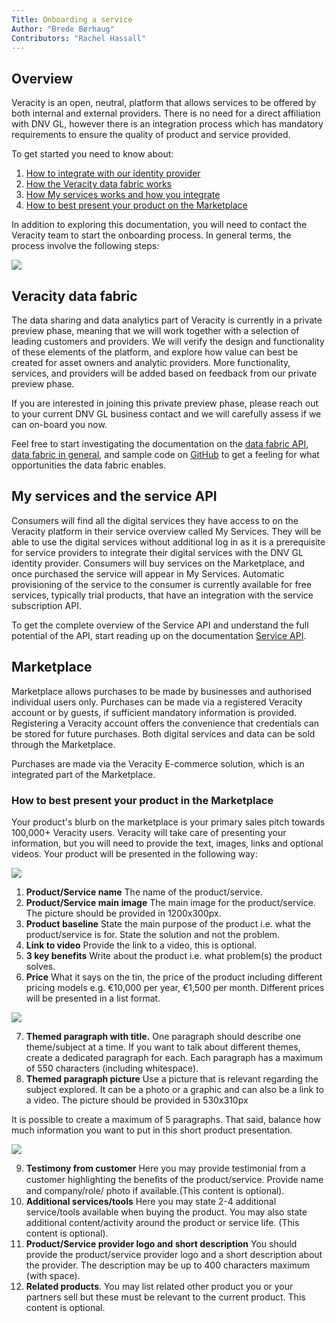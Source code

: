 ```yaml
---
Title: Onboarding a service
Author: "Brede Børhaug"
Contributors: "Rachel Hassall"
---
```

## Overview

Veracity is an open, neutral, platform that allows services to be offered by both internal and external providers. There is no need for a direct affiliation with DNV GL, however there is an integration process which has mandatory requirements to ensure the quality of product and service provided.

To get started you need to know about:
1. [How to integrate with our identity provider](https://developer.veracity.com/doc/identity)
2. [How the Veracity data fabric works](#veracity-data-fabric)
3. [How My services works and how you integrate](#my-services-and-the-service-api)
3. [How to best present your product on the Marketplace](#how-to-best-present-your-product-in-the-marketplace)

In addition to exploring this documentation, you will need to contact the Veracity team to start the onboarding process. In general terms, the process involve the following steps:

![](https://veracityprod.blob.core.windows.net/static-documentation/onboarding-1.png)



## Veracity data fabric
The data sharing and data analytics part of Veracity is currently in a private preview phase, meaning that we will work together with a selection of leading customers and providers. We will verify the design and functionality of these elements of the platform, and explore how value can best be created for asset owners and analytic providers. More functionality, services, and providers will be added based on feedback from our private preview phase.

If you are interested in joining this private preview phase, please reach out to your current DNV GL business contact and we will carefully assess if we can on-board you now.

Feel free to start investigating the documentation on the [data fabric API](https://developer.veracity.com/doc/data-fabric-api), [data fabric in general](https://developer.veracity.com/docs), and sample code on [GitHub](https://www.github.com/veracity) to get a feeling for what opportunities the data fabric enables. 

## My services and the service API
Consumers will find all the digital services they have access to on the Veracity platform in their service overview called My Services. They will be able to use the digital services without additional log in as it is a prerequisite for service providers to integrate their digital services with the DNV GL identity provider. Consumers will buy services on the Marketplace, and once purchased the service will appear in My Services. Automatic provisioning of the service to the consumer is currently available for free services, typically trial products, that have an integration with the service subscription API. 

To get the complete overview of the Service API and understand the full potential of the API, start reading up on the documentation [Service API](https://developer.veracity.com/doc/service-api).

## Marketplace
Marketplace allows purchases to be made by businesses and authorised individual users only. Purchases can be made via a registered Veracity account or by guests, if sufficient mandatory information is provided. Registering a Veracity account offers the convenience that credentials can be stored for future purchases. Both digital services and data can be sold through the Marketplace. 

Purchases are made via the Veracity E-commerce solution, which is an integrated part of the Marketplace.

### How to best present your product in the Marketplace
Your product's blurb on the marketplace is your primary sales pitch towards 100,000+ Veracity users. Veracity will take care of presenting your information, but you will need to provide the text, images, links and optional videos. Your product will be presented in the following way:

![](https://veracityprod.blob.core.windows.net/static-documentation/marketplace-1.png)

1. **Product/Service name** The name of the product/service.
2. **Product/Service main image** The main image for the product/service. The picture should be provided in 1200x300px. 
3. **Product baseline** State the main purpose of the product i.e. what the product/service is for. State the solution and not the problem.
4. **Link to video** Provide the link to a video, this is optional.
5. **3 key benefits** Write about the product i.e. what problem(s) the product solves. 
6. **Price** What it says on the tin, the price of the product including different pricing models e.g. €10,000 per year, €1,500 per month. Different prices will be presented in a list format.

![](https://veracityprod.blob.core.windows.net/static-documentation/marketplace-2.png)

7. **Themed paragraph with title.** One paragraph should describe one theme/subject at a time. If you want to talk about different themes, create a dedicated paragraph for each. Each paragraph has a maximum of 550 characters (including whitespace).
8. **Themed paragraph picture** Use a picture that is relevant regarding the subject explored. It can be a photo or a graphic and can also be a link to a video. The picture should be provided in 530x310px

It is possible to create a maximum of 5 paragraphs. That said, balance how much information you want to put in this short product presentation.

![](https://veracityprod.blob.core.windows.net/static-documentation/marketplace-3.png)

9. **Testimony from customer** Here you may provide testimonial from a customer highlighting the beneﬁts of the product/service. Provide name and company/role/ photo if available.(This content is optional).
10. **Additional services/tools** Here you may state 2-4 additional service/tools available when buying the product. You may also state additional content/activity around the product or service life. (This content is optional).
11. **Product/Service provider logo and short description** You should provide the product/service provider logo and a short description about the provider. The description may be up to 400 characters maximum (with space). 
12. **Related products**. You may list related other product you or your partners sell but these must be relevant to the current product. This content is optional.

